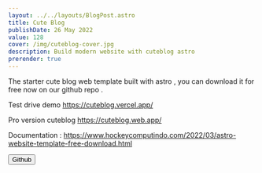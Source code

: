 ```yaml
---
layout: ../../layouts/BlogPost.astro
title: Cute Blog
publishDate: 26 May 2022
value: 128
cover: /img/cuteblog-cover.jpg
description: Build modern website with cuteblog astro
prerender: true
---
```


The starter cute blog web template built with astro , you can download it for free now on our github repo .

Test drive demo https://cuteblog.vercel.app/

Pro version cuteblog https://cuteblog.web.app/

Documentation : https://www.hockeycomputindo.com/2022/03/astro-website-template-free-download.html

<p><a href="https://github.com/mesinkasir/cute-blog"><button class="btn-meteor link"> Github</button></a></p>
